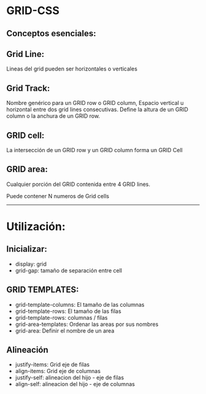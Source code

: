 # GRID-CSS

## Conceptos esenciales:

## Grid Line:
Lineas del grid pueden ser horizontales o verticales

## Grid Track:
Nombre genérico para un GRID row o GRID column, Espacio vertical u horizontal entre dos grid lines consecutivas.
Define la altura de un GRID column o la anchura de un GRID row.

## GRID cell:
La intersección de un GRID row y un GRID column forma un GRID Cell

## GRID area:
Cualquier porción del GRID contenida entre 4 GRID lines.

Puede contener N numeros de Grid cells

------

# Utilización:

## Inicializar:

* display: grid
* grid-gap: tamaño de separación entre cell

## GRID TEMPLATES:

* grid-template-columns: El tamaño de las columnas
* grid-template-rows: El tamaño de las filas
* grid-template-rows: columnas / filas
* grid-area-templates: Ordenar las areas por sus nombres
* grid-area: Definir el nombre de un area

## Alineación

* justify-items: Grid eje de filas
* align-items: Grid eje de columnas
* justify-self: alineacion del hijo - eje de filas
* align-self: alineacion del hijo - eje de columnas